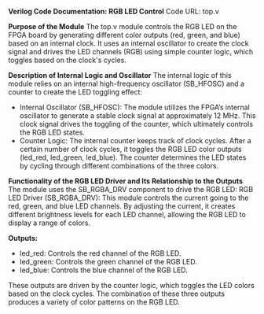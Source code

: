 **Verilog Code Documentation: RGB LED Control**
Code URL: top.v

**Purpose of the Module**
The top.v module controls the RGB LED on the FPGA board by generating different color outputs (red, green, and blue) based on an internal clock. It uses an internal oscillator to create the clock signal and drives the LED channels (RGB) using simple counter logic, which toggles based on the clock's cycles.

**Description of Internal Logic and Oscillator**
The internal logic of this module relies on an internal high-frequency oscillator (SB_HFOSC) and a counter to create the LED toggling effect:
- Internal Oscillator (SB_HFOSC): The module utilizes the FPGA’s internal oscillator to generate a stable clock signal at approximately 12 MHz. This clock signal drives the toggling of the counter, which ultimately controls the RGB LED states.
- Counter Logic: The internal counter keeps track of clock cycles. After a certain number of clock cycles, it toggles the RGB LED color outputs (led_red, led_green, led_blue). The counter determines the LED states by cycling through different combinations of the three colors.

**Functionality of the RGB LED Driver and Its Relationship to the Outputs**
The module uses the SB_RGBA_DRV component to drive the RGB LED:
RGB LED Driver (SB_RGBA_DRV): This module controls the current going to the red, green, and blue LED channels. By adjusting the current, it creates different brightness levels for each LED channel, allowing the RGB LED to display a range of colors.

**Outputs:**
- led_red: Controls the red channel of the RGB LED.
- led_green: Controls the green channel of the RGB LED.
- led_blue: Controls the blue channel of the RGB LED.

These outputs are driven by the counter logic, which toggles the LED colors based on the clock cycles. The combination of these three outputs produces a variety of color patterns on the RGB LED.

